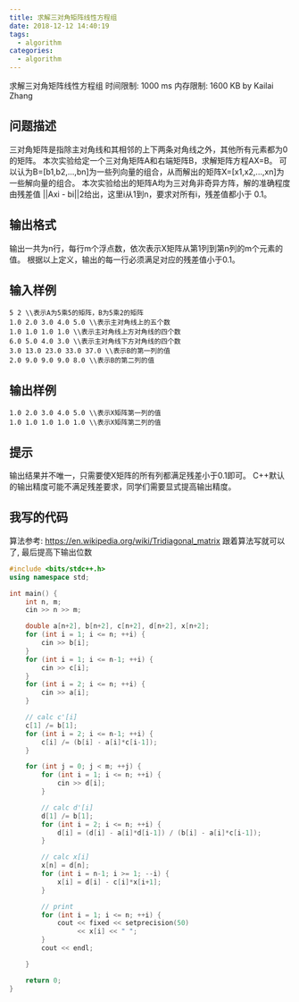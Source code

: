 ```yaml
---
title: 求解三对角矩阵线性方程组
date: 2018-12-12 14:40:19
tags:
  - algorithm
categories:
  - algorithm
---
```


求解三对角矩阵线性方程组
时间限制: 1000 ms 内存限制: 1600 KB
by  Kailai Zhang

## 问题描述
三对角矩阵是指除主对角线和其相邻的上下两条对角线之外，其他所有元素都为0的矩阵。
本次实验给定一个三对角矩阵A和右端矩阵B，求解矩阵方程AX=B。
可以认为B=[b1,b2,...,bn]为一些列向量的组合，从而解出的矩阵X=[x1,x2,...,xn]为一些解向量的组合。
本次实验给出的矩阵A均为三对角非奇异方阵，解的准确程度由残差值 ||Axi - bi||2给出，这里i从1到n，要求对所有i，残差值都小于 0.1。

<!-- more -->

## 输出格式
输出一共为n行，每行m个浮点数，依次表示X矩阵从第1列到第n列的m个元素的值。
根据以上定义，输出的每一行必须满足对应的残差值小于0.1。

## 输入样例
```
5 2 \\表示A为5乘5的矩阵，B为5乘2的矩阵
1.0 2.0 3.0 4.0 5.0 \\表示主对角线上的五个数
1.0 1.0 1.0 1.0 \\表示主对角线上方对角线的四个数
6.0 5.0 4.0 3.0 \\表示主对角线下方对角线的四个数
3.0 13.0 23.0 33.0 37.0 \\表示B的第一列的值
2.0 9.0 9.0 9.0 8.0 \\表示B的第二列的值
```

## 输出样例
```
1.0 2.0 3.0 4.0 5.0 \\表示X矩阵第一列的值
1.0 1.0 1.0 1.0 1.0 \\表示X矩阵第二列的值
```

## 提示
输出结果并不唯一，只需要使X矩阵的所有列都满足残差小于0.1即可。
C++默认的输出精度可能不满足残差要求，同学们需要显式提高输出精度。

## 我写的代码
算法参考: https://en.wikipedia.org/wiki/Tridiagonal_matrix
跟着算法写就可以了, 最后提高下输出位数
```c++
#include <bits/stdc++.h>
using namespace std;

int main() {
    int n, m;
    cin >> n >> m;

    double a[n+2], b[n+2], c[n+2], d[n+2], x[n+2];
    for (int i = 1; i <= n; ++i) {
        cin >> b[i];
    }
    for (int i = 1; i <= n-1; ++i) {
        cin >> c[i];
    }
    for (int i = 2; i <= n; ++i) {
        cin >> a[i];
    }

    // calc c'[i]
    c[1] /= b[1];
    for (int i = 2; i <= n-1; ++i) {
        c[i] /= (b[i] - a[i]*c[i-1]);
    }

    for (int j = 0; j < m; ++j) {
        for (int i = 1; i <= n; ++i) {
            cin >> d[i];
        }

        // calc d'[i]
        d[1] /= b[1];
        for (int i = 2; i <= n; ++i) {
            d[i] = (d[i] - a[i]*d[i-1]) / (b[i] - a[i]*c[i-1]);
        }

        // calc x[i]
        x[n] = d[n];
        for (int i = n-1; i >= 1; --i) {
            x[i] = d[i] - c[i]*x[i+1];
        }

        // print
        for (int i = 1; i <= n; ++i) {
            cout << fixed << setprecision(50)
                 << x[i] << " ";
        }
        cout << endl;

    }

    return 0;
}

```

